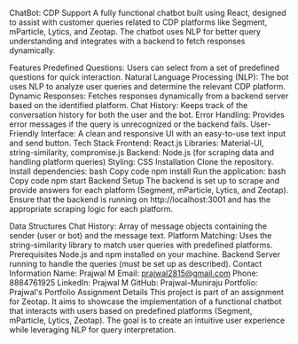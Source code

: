 ChatBot: CDP Support
A fully functional chatbot built using React, designed to assist with customer queries related to CDP platforms like Segment, mParticle, Lytics, and Zeotap. The chatbot uses NLP for better query understanding and integrates with a backend to fetch responses dynamically.

Features
Predefined Questions: Users can select from a set of predefined questions for quick interaction.
Natural Language Processing (NLP): The bot uses NLP to analyze user queries and determine the relevant CDP platform.
Dynamic Responses: Fetches responses dynamically from a backend server based on the identified platform.
Chat History: Keeps track of the conversation history for both the user and the bot.
Error Handling: Provides error messages if the query is unrecognized or the backend fails.
User-Friendly Interface: A clean and responsive UI with an easy-to-use text input and send button.
Tech Stack
Frontend: React.js
Libraries: Material-UI, string-similarity, compromise.js
Backend: Node.js (for scraping data and handling platform queries)
Styling: CSS
Installation
Clone the repository.
Install dependencies:
bash
Copy code
npm install
Run the application:
bash
Copy code
npm start
Backend Setup
The backend is set up to scrape and provide answers for each platform (Segment, mParticle, Lytics, and Zeotap). Ensure that the backend is running on http://localhost:3001 and has the appropriate scraping logic for each platform.

Data Structures
Chat History: Array of message objects containing the sender (user or bot) and the message text.
Platform Matching: Uses the string-similarity library to match user queries with predefined platforms.
Prerequisites
Node.js and npm installed on your machine.
Backend Server running to handle the queries (must be set up as described).
Contact Information
Name: Prajwal M
Email: prajwal2815@gmail.com
Phone: 8884761925
LinkedIn: Prajwal M
GitHub: Prajwal-Muniraju
Portfolio: Prajwal's Portfolio
Assignment Details
This project is part of an assignment for Zeotap. It aims to showcase the implementation of a functional chatbot that interacts with users based on predefined platforms (Segment, mParticle, Lytics, Zeotap). The goal is to create an intuitive user experience while leveraging NLP for query interpretation.
